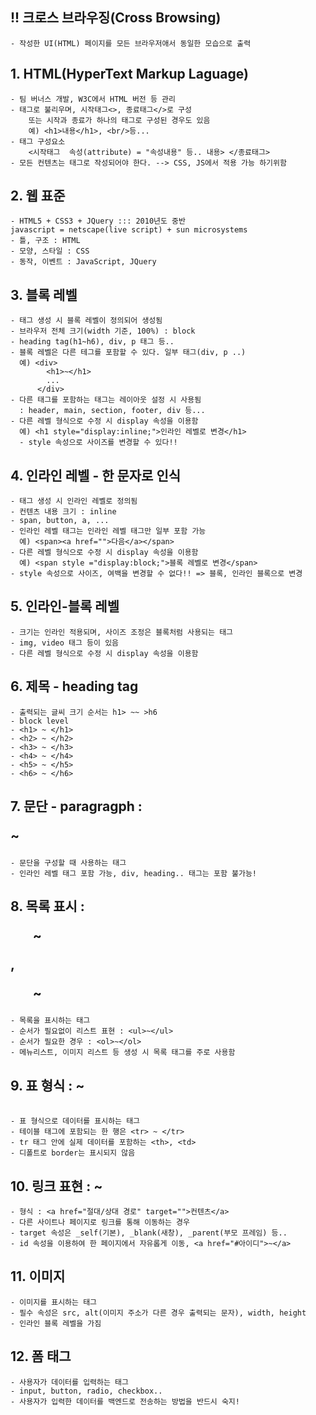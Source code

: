 ## !! 크로스 브라우징(Cross Browsing)
    - 작성한 UI(HTML) 페이지를 모든 브라우저애서 동일한 모습으로 출력

## 1. HTML(HyperText Markup Laguage)
    - 팀 버너스 개발, W3C에서 HTML 버전 등 관리
    - 태그로 불리우며, 시작태그<>, 종료태그</>로 구성
        또는 시작과 종료가 하나의 태그로 구성된 경우도 있음
        예) <h1>내용</h1>, <br/>등...
    - 태그 구성요소
        <시작태그  속성(attribute) = "속성내용" 등.. 내용> </종료태그>
    - 모든 컨텐츠는 태그로 작성되어야 한다. --> CSS, JS에서 적용 가능 하기위함

## 2. 웹 표준
    - HTML5 + CSS3 + JQuery ::: 2010년도 중반
    javascript = netscape(live script) + sun microsystems
    - 틀, 구조 : HTML
    - 모양, 스타일 : CSS
    - 동작, 이벤트 : JavaScript, JQuery

## 3. 블록 레벨
    - 태그 생성 시 블록 레벨이 정의되어 생성됨
    - 브라우저 전체 크기(width 기준, 100%) : block
    - heading tag(h1~h6), div, p 태그 등..
    - 블록 레벨은 다른 테그를 포함할 수 있다. 일부 태그(div, p ..)
      예) <div>
            <h1>~</h1>
            ...
          </div>
    - 다른 태그를 포함하는 태그는 레이아웃 설정 시 사용됨
      : header, main, section, footer, div 등...
    - 다른 레벨 형식으로 수정 시 display 속성을 이용함
      예) <h1 style="display:inline;">인라인 레벨로 변경</h1>
      - style 속성으로 사이즈를 변경할 수 있다!!

## 4. 인라인 레벨 - 한 문자로 인식
    - 태그 생성 시 인라인 레벨로 정의됨
    - 컨텐츠 내용 크기 : inline
    - span, button, a, ...
    - 인라인 레벨 태그는 인라인 레벨 태그만 일부 포함 가능
      예) <span><a href="">다음</a></span>
    - 다른 레벨 형식으로 수정 시 display 속성을 이용함
      예) <span style ="display:block;">블록 레벨로 변경</span>
    - style 속성으로 사이즈, 여백을 변경할 수 없다!! => 블록, 인라인 블록으로 변경

## 5. 인라인-블록 레벨
    - 크기는 인라인 적용되며, 사이즈 조정은 블록처럼 사용되는 태그
    - img, video 태그 등이 있음
    - 다른 레벨 형식으로 수정 시 display 속성을 이용함

## 6. 제목 - heading tag
    - 출력되는 글씨 크기 순서는 h1> ~~ >h6
    - block level
    - <h1> ~ </h1>
    - <h2> ~ </h2>
    - <h3> ~ </h3>
    - <h4> ~ </h4>
    - <h5> ~ </h5>
    - <h6> ~ </h6>

## 7. 문단 - paragragph : <p>~</p>
    - 문단을 구성할 때 사용하는 태그
    - 인라인 레벨 태그 포함 가능, div, heading.. 태그는 포함 불가능!

## 8. 목록 표시 : <ul>~</ul>, <ol>~</ol>
    - 목록을 표시하는 태그
    - 순서가 필요없이 리스트 표현 : <ul>~</ul>
    - 순서가 필요한 경우 : <ol>~</ol>
    - 메뉴리스트, 이미지 리스트 등 생성 시 목록 태그를 주로 사용함

## 9. 표 형식 : <table> ~ </table>
    - 표 형식으로 데이터를 표시하는 태그
    - 테이블 태그에 포함되는 한 행은 <tr> ~ </tr>
    - tr 태그 안에 실제 데이터를 포함하는 <th>, <td>
    - 디폴트로 border는 표시되지 않음

## 10. 링크 표현<Anchor> : <a> ~ </a>
    - 형식 : <a href="절대/상대 경로" target="">컨텐츠</a>
    - 다른 사이트나 페이지로 링크를 통해 이동하는 경우
    - target 속성은 _self(기본), _blank(새창), _parent(부모 프레임) 등..
    - id 속성을 이용하여 한 페이지에서 자유롭게 이동, <a href="#아이디">~</a>

## 11. 이미지
    - 이미지를 표시하는 태그
    - 필수 속성은 src, alt(이미지 주소가 다른 경우 출력되는 문자), width, height
    - 인라인 블록 레벨을 가짐

## 12. 폼 태그
    - 사용자가 데이터를 입력하는 태그
    - input, button, radio, checkbox..
    - 사용자가 입력한 데이터를 백엔드로 전송하는 방법을 반드시 숙지!